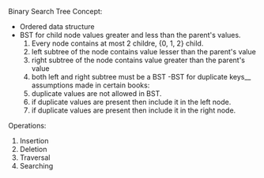 Binary Search Tree Concept: 
- Ordered data structure
- BST for child node values greater and less than the parent's values.
  1. Every node contains at most 2 childre, {0, 1, 2} child.
  2. left subtree of the node contains value lesser than the parent's value
  3. right subtree of the node contains value greater than the parent's value
  4. both left and right subtree must be a BST
-BST for duplicate keys__
assumptions made in certain books: 
  1. duplicate values are not allowed in BST.
  2. if duplicate values are present then include it in the left node.
  3. if duplicate values are present then include it in the right node.
  

Operations:
  1. Insertion
  2. Deletion
  3. Traversal
  4. Searching
